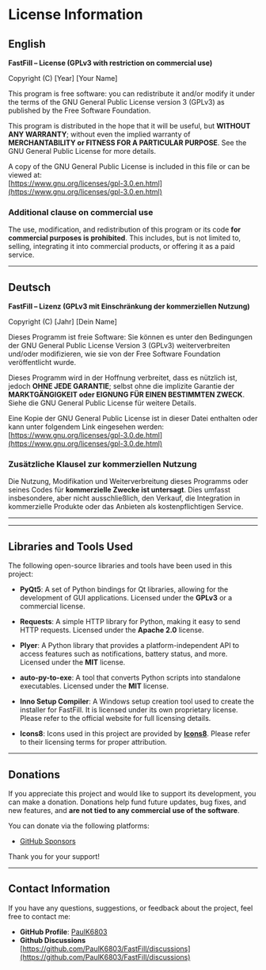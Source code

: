 # License Information

## **English**

**FastFill – License (GPLv3 with restriction on commercial use)**

Copyright (C) [Year] [Your Name]

This program is free software: you can redistribute it and/or modify it under the terms of the GNU General Public License version 3 (GPLv3) as published by the Free Software Foundation.

This program is distributed in the hope that it will be useful, but **WITHOUT ANY WARRANTY**; without even the implied warranty of **MERCHANTABILITY or FITNESS FOR A PARTICULAR PURPOSE**. See the GNU General Public License for more details.

A copy of the GNU General Public License is included in this file or can be viewed at:  
[https://www.gnu.org/licenses/gpl-3.0.en.html](https://www.gnu.org/licenses/gpl-3.0.en.html)

### **Additional clause on commercial use**
The use, modification, and redistribution of this program or its code **for commercial purposes is prohibited**. This includes, but is not limited to, selling, integrating it into commercial products, or offering it as a paid service.

---

## **Deutsch**

**FastFill – Lizenz (GPLv3 mit Einschränkung der kommerziellen Nutzung)**

Copyright (C) [Jahr] [Dein Name]

Dieses Programm ist freie Software: Sie können es unter den Bedingungen der GNU General Public License Version 3 (GPLv3) weiterverbreiten und/oder modifizieren, wie sie von der Free Software Foundation veröffentlicht wurde.

Dieses Programm wird in der Hoffnung verbreitet, dass es nützlich ist, jedoch **OHNE JEDE GARANTIE**; selbst ohne die implizite Garantie der **MARKTGÄNGIGKEIT oder EIGNUNG FÜR EINEN BESTIMMTEN ZWECK**. Siehe die GNU General Public License für weitere Details.

Eine Kopie der GNU General Public License ist in dieser Datei enthalten oder kann unter folgendem Link eingesehen werden:  
[https://www.gnu.org/licenses/gpl-3.0.de.html](https://www.gnu.org/licenses/gpl-3.0.de.html)

### **Zusätzliche Klausel zur kommerziellen Nutzung**
Die Nutzung, Modifikation und Weiterverbreitung dieses Programms oder seines Codes für **kommerzielle Zwecke ist untersagt**. Dies umfasst insbesondere, aber nicht ausschließlich, den Verkauf, die Integration in kommerzielle Produkte oder das Anbieten als kostenpflichtigen Service.


---
---


## Libraries and Tools Used

The following open-source libraries and tools have been used in this project:

- **PyQt5**: A set of Python bindings for Qt libraries, allowing for the development of GUI applications. Licensed under the **GPLv3** or a commercial license.
  
- **Requests**: A simple HTTP library for Python, making it easy to send HTTP requests. Licensed under the **Apache 2.0** license.
  
- **Plyer**: A Python library that provides a platform-independent API to access features such as notifications, battery status, and more. Licensed under the **MIT** license.
  
- **auto-py-to-exe**: A tool that converts Python scripts into standalone executables. Licensed under the **MIT** license.
  
- **Inno Setup Compiler**: A Windows setup creation tool used to create the installer for FastFill. It is licensed under its own proprietary license. Please refer to the official website for full licensing details.

- **Icons8**: Icons used in this project are provided by **[Icons8](https://icons8.com/)**. Please refer to their licensing terms for proper attribution.

---

## Donations

If you appreciate this project and would like to support its development, you can make a donation. Donations help fund future updates, bug fixes, and new features, and **are not tied to any commercial use of the software**.

You can donate via the following platforms:

- [GitHub Sponsors](https://github.com/sponsors/PaulK6803)

Thank you for your support!

---

## Contact Information

If you have any questions, suggestions, or feedback about the project, feel free to contact me:

- **GitHub Profile**: [PaulK6803](https://github.com/PaulK6803)
- **Github Discussions** [https://github.com/PaulK6803/FastFill/discussions](https://github.com/PaulK6803/FastFill/discussions)






